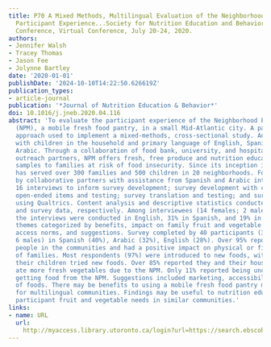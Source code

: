 ```yaml
---
title: P70 A Mixed Methods, Multilingual Evaluation of the Neighborhood Produce Market
  Participant Experience...Society for Nutrition Education and Behavior, 53rd Annual
  Conference, Virtual Conference, July 20-24, 2020.
authors:
- Jennifer Walsh
- Tracey Thomas
- Jason Fee
- Jolynne Bartley
date: '2020-01-01'
publishDate: '2024-10-10T14:22:50.626619Z'
publication_types:
- article-journal
publication: '*Journal of Nutrition Education & Behavior*'
doi: 10.1016/j.jneb.2020.04.116
abstract: 'To evaluate the participant experience of the Neighborhood Produce Market
  (NPM), a mobile fresh food pantry, in a small Mid-Atlantic city. A participatory
  approach used to implement a mixed-methods, cross-sectional study. Adult NPM participants
  with children in the household and primary language of English, Spanish, and/or
  Arabic. Through a collaboration of food bank, university, and hospital community
  outreach partners, NPM offers fresh, free produce and nutrition education with food
  samples to families at risk of food insecurity. Since its inception in 2017, NPM
  has served over 300 families and 500 children in 20 neighborhoods. Four phases informed
  by collaborative partners with assistance from Spanish and Arabic interpreters/translators:
  16 interviews to inform survey development; survey development with closed- and
  open-ended items and testing; survey translation and testing; and survey data collection
  using Qualtrics. Content analysis and descriptive statistics conducted for interview
  and survey data, respectively. Among interviewees (14 females; 2 males), half of
  the interviews were conducted in English, 31% in Spanish, and 19% in Arabic. Major
  themes categorized by benefits, impact on family fruit and vegetable intake, food
  access norms, and suggestions. Survey completed by 40 participants (34 females;
  6 males) in Spanish (40%), Arabic (32%), English (28%). Over 95% reported NPM connected
  people in the communities and had a positive impact on physical or financial health
  of families. Most respondents (97%) were introduced to new foods, with 80% reporting
  their children tried new foods. Over 85% reported they and their household members
  ate more fresh vegetables due to the NPM. Only 11% reported being uncomfortable
  getting food from the NPM. Suggestions included marketing, accessibility, and variety/quantity
  of foods. There may be benefits to using a mobile fresh food pantry model like NPM
  for multilingual communities. Findings may be useful to nutrition educators to meet
  participant fruit and vegetable needs in similar communities.'
links:
- name: URL
  url: 
    http://myaccess.library.utoronto.ca/login?url=https://search.ebscohost.com/login.aspx?direct=true&db=cin20&AN=144527442&site=ehost-live
---
```

